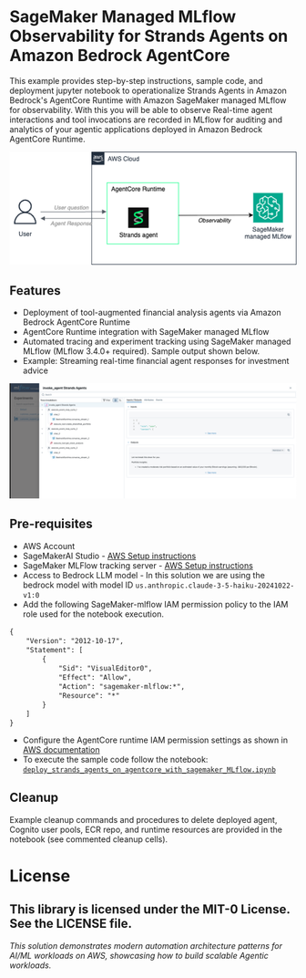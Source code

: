

# SageMaker Managed MLflow Observability for Strands Agents on Amazon Bedrock AgentCore
This example provides step-by-step instructions, sample code, and deployment jupyter notebook to operationalize Strands Agents in Amazon Bedrock's AgentCore Runtime with Amazon SageMaker managed MLflow for observability. With this you will be able to observe Real-time agent interactions and tool invocations are recorded in MLflow for auditing and analytics of your agentic applications deployed in Amazon Bedrock AgentCore Runtime.

![image](./images/sagemaker-mlflow-agentCore.png)

## Features
- Deployment of tool-augmented financial analysis agents via Amazon Bedrock AgentCore Runtime
- AgentCore Runtime integration with SageMaker managed MLflow
- Automated tracing and experiment tracking using SageMaker managed MLflow (MLflow 3.4.0+ required). Sample output shown below.
- Example: Streaming real-time financial agent responses for investment advice

![image](./images/sagemaker-mlflow-output.png)

## Pre-requisites

- AWS Account 
- SageMakerAI Studio - [AWS Setup instructions](https://docs.aws.amazon.com/sagemaker/latest/dg/onboard-quick-start.html)
- SageMaker MLFlow tracking server - [AWS Setup instructions](https://docs.aws.amazon.com/sagemaker/latest/dg/mlflow-create-tracking-server.html)
- Access to Bedrock LLM model - In this solution we are using the bedrock model with model ID `us.anthropic.claude-3-5-haiku-20241022-v1:0`
- Add the following SageMaker-mlflow IAM permission policy to the IAM role used for the notebook execution. 

```
{
    "Version": "2012-10-17",
    "Statement": [
        {
            "Sid": "VisualEditor0",
            "Effect": "Allow",
            "Action": "sagemaker-mlflow:*",
            "Resource": "*"
        }
    ]
}
```
- Configure the AgentCore runtime IAM permission settings as shown in [AWS documentation](https://docs.aws.amazon.com/bedrock-agentcore/latest/devguide/runtime-permissions.html)
- To execute the sample code follow the notebook: [`deploy_strands_agents_on_agentcore_with_sagemaker_MLflow.ipynb`](/deploy_strands_agents_on_agentcore_with_sagemaker_MLflow.ipynb)

## Cleanup
Example cleanup commands and procedures to delete deployed agent, Cognito user pools, ECR repo, and runtime resources are provided in the notebook (see commented cleanup cells).

# License
This library is licensed under the MIT-0 License. See the LICENSE file.
---

*This solution demonstrates modern automation architecture patterns for AI/ML workloads on AWS, showcasing how to build scalable Agentic workloads.*